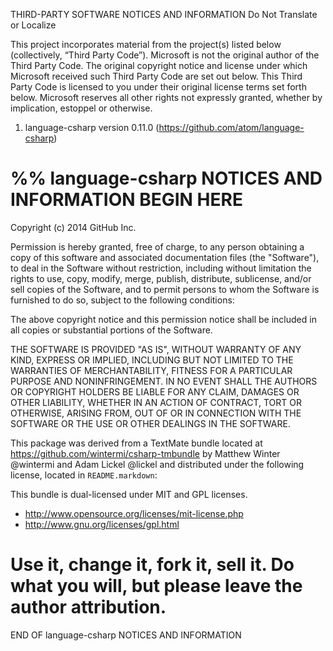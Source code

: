 THIRD-PARTY SOFTWARE NOTICES AND INFORMATION
Do Not Translate or Localize

This project incorporates material from the project(s) listed below (collectively, “Third Party Code”).
Microsoft is not the original author of the Third Party Code.  The original copyright notice and license
under which Microsoft received such Third Party Code are set out below. This Third Party Code is licensed
to you under their original license terms set forth below.  Microsoft reserves all other rights not
expressly granted, whether by implication, estoppel or otherwise.

1. language-csharp version 0.11.0 (https://github.com/atom/language-csharp)

%% language-csharp NOTICES AND INFORMATION BEGIN HERE
=========================================
Copyright (c) 2014 GitHub Inc.

Permission is hereby granted, free of charge, to any person obtaining
a copy of this software and associated documentation files (the
"Software"), to deal in the Software without restriction, including
without limitation the rights to use, copy, modify, merge, publish,
distribute, sublicense, and/or sell copies of the Software, and to
permit persons to whom the Software is furnished to do so, subject to
the following conditions:

The above copyright notice and this permission notice shall be
included in all copies or substantial portions of the Software.

THE SOFTWARE IS PROVIDED "AS IS", WITHOUT WARRANTY OF ANY KIND,
EXPRESS OR IMPLIED, INCLUDING BUT NOT LIMITED TO THE WARRANTIES OF
MERCHANTABILITY, FITNESS FOR A PARTICULAR PURPOSE AND
NONINFRINGEMENT. IN NO EVENT SHALL THE AUTHORS OR COPYRIGHT HOLDERS BE
LIABLE FOR ANY CLAIM, DAMAGES OR OTHER LIABILITY, WHETHER IN AN ACTION
OF CONTRACT, TORT OR OTHERWISE, ARISING FROM, OUT OF OR IN CONNECTION
WITH THE SOFTWARE OR THE USE OR OTHER DEALINGS IN THE SOFTWARE.


This package was derived from a TextMate bundle located at
https://github.com/wintermi/csharp-tmbundle by Matthew Winter @wintermi and
Adam Lickel @lickel and distributed under the following license, located in
`README.markdown`:

This bundle is dual-licensed under MIT and GPL licenses.

 - http://www.opensource.org/licenses/mit-license.php
 - http://www.gnu.org/licenses/gpl.html

Use it, change it, fork it, sell it. Do what you will, but please leave the
author attribution.
=========================================
END OF language-csharp NOTICES AND INFORMATION
